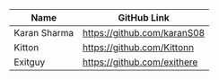 | Name         | GitHub Link                 |
| ------------ | --------------------------- |
| Karan Sharma | https://github.com/karanS08 |
| Kitton       | https://github.com/Kittonn  |
| Exitguy      | https://github.com/exithere |
